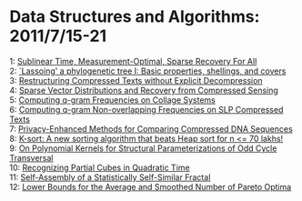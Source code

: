 # Data Structures and Algorithms: 2011/7/15-21  
1: [Sublinear Time, Measurement-Optimal, Sparse Recovery For All](https://doi.org/10.48550/arXiv.1012.1886)  
2: [`Lassoing' a phylogenetic tree I: Basic properties, shellings, and  covers](https://doi.org/10.48550/arXiv.1102.0309)  
3: [Restructuring Compressed Texts without Explicit Decompression](https://doi.org/10.48550/arXiv.1107.2729)  
4: [Sparse Vector Distributions and Recovery from Compressed Sensing](https://doi.org/10.48550/arXiv.1103.6246)  
5: [Computing q-gram Frequencies on Collage Systems](https://doi.org/10.48550/arXiv.1107.3019)  
6: [Computing q-gram Non-overlapping Frequencies on SLP Compressed Texts](https://doi.org/10.48550/arXiv.1107.3022)  
7: [Privacy-Enhanced Methods for Comparing Compressed DNA Sequences](https://doi.org/10.48550/arXiv.1107.3593)  
8: [K-sort: A new sorting algorithm that beats Heap sort for n <= 70 lakhs!](https://doi.org/10.48550/arXiv.1107.3622)  
9: [On Polynomial Kernels for Structural Parameterizations of Odd Cycle  Transversal](https://doi.org/10.48550/arXiv.1107.3658)  
10: [Recognizing Partial Cubes in Quadratic Time](https://doi.org/10.48550/arXiv.0705.1025)  
11: [Self-Assembly of a Statistically Self-Similar Fractal](https://doi.org/10.48550/arXiv.0904.1630)  
12: [Lower Bounds for the Average and Smoothed Number of Pareto Optima](https://doi.org/10.48550/arXiv.1107.3876)  